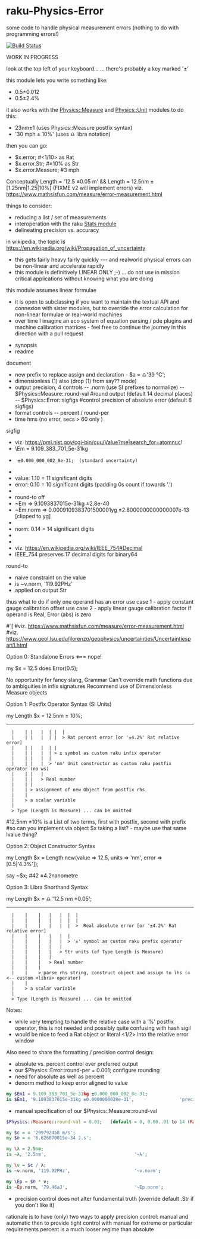 # raku-Physics-Error
some code to handle physical measurement errors (nothing to do with programming errors!)

[![Build Status](https://app.travis-ci.com/p6steve/raku-Physics-Error.svg?branch=main)](https://app.travis-ci.com/p6steve/raku-Physics-Error)

WORK IN PROGRESS

look at the top left of your keyboard...
... there's probably a key marked '±'

this module lets you write something like:
* 0.5±0.012
* 0.5±2.4%

it also works with the [Physics::Measure](https://github.com/p6steve/raku-Physics-Measure) and [Physics::Unit](https://github.com/p6steve/raku-Physics-Unit) modules to do this:
* 23nm±1            (uses Physics::Measure postfix syntax)
* '30 mph ± 10%'    (uses ♎️ libra notation)

then you can go:
* $x.error;         #<1/10> as Rat
* $x.error.Str;     #±10% as Str 
* $x.error.Measure; #3 mph

Conceptually Length = '12.5 ±0.05 m' && Length = 12.5nm ±[1.25nm|1.25|10%]   (FIXME v2 will implement errors)
viz. https://www.mathsisfun.com/measure/error-measurement.html

things to consider:
* reducing a list / set of measurements
* interoperation with the raku [Stats module](https://github.com/MattOates/Stats)
* delineating precision vs. accuracy

in wikipedia, the topic is https://en.wikipedia.org/wiki/Propagation_of_uncertainty
* this gets fairly heavy fairly quickly --- and realworld physical errors can be non-linear and accelerate rapidly
* this module is definitively LINEAR ONLY ;-) ... do not use in mission critical applications without knowing what you are doing

this module assumes linear formulae
* it is open to subclassing if you want to maintain the textual API and connexion with sister modules, but to override the error calculation for non-linear formulae or real-world machines
* over time I imagine an eco system of equation parsing / pde plugins and machine calibration matrices - feel free to continue the journey in this direction with a pull request



- synopsis
- readme

document
- new prefix to replace assign and declaration - $a = ♎'39 °C';
- dimensionless (1) also (drop (1) from say?? mode)
- output precision, 4 controls
  -- .norm (use SI prefixes to normalize)
  -- $Physics::Measure::round-val #round output (default 14 decimal places)
  -- $Physics::Error::sigfigs #control precision of absolute error (default 6 sigfigs)
- format controls
  -- percent / round-per
- time hms (no error, secs > 60 only )

sigfig
- viz. https://pml.nist.gov/cgi-bin/cuu/Value?me|search_for=atomnuc!
- \Em = 9.109_383_701_5e-31kg
-      ±0.000_000_002_8e-31;  (standard uncertainty)
-
- value: 1.10 = 11 significant digits
- error: 0.10 = 10 significant digits (padding 0s count if towards '.')
-
- round-to off
- ~Em      => 9.1093837015e-31kg ±2.8e-40
- ~Em.norm => 0.0009109383701500001yg ±2.8000000000000007e-13   [clipped to yg]
-
- norm:  0.14 = 14 significant digits
-
-
- viz. https://en.wikipedia.org/wiki/IEEE_754#Decimal
- IEEE_754 preserves 17 decimal digits for binary64


round-to
- naive constraint on the value
- is ~ν.norm, '119.92PHz'
- applied on output Str

thus
what to do if only one operand has an error
use case 1 - apply constant gauge calibration offset
use case 2 - apply linear gauge calibration factor
if operand is Real, Error (abs) is zero



#`[
#viz. https://www.mathsisfun.com/measure/error-measurement.html
#viz. https://www.geol.lsu.edu/jlorenzo/geophysics/uncertainties/Uncertaintiespart1.html

Option 0: Standalone Errors   <=== nope!

my $x = 12.5 does Error(0.5);

No opportunity for fancy slang, Grammar
Can't override math functions due to ambiguities in infix signatures
Recommend use of Dimensionless Measure objects

Option 1: Postfix Operator Syntax (SI Units)

my Length $x = 12.5nm ± 10%;
   ------ -- - ------ - ---
      |    | |   |  | |  |
      |    | |   |  | |  > Rat percent error [or '±4.2%' Rat relative error]
      |    | |   |  | |
      |    | |   |  | > ± symbol as custom raku infix operator
      |    | |   |  |
      |    | |   |  > 'nm' Unit constructor as custom raku postfix operator (no ws)
      |    | |   |
      |    | |   > Real number
      |    | |
      |    | > assignment of new Object from postfix rhs
      |    |
      |    > a scalar variable
      |
      > Type (Length is Measure) ... can be omitted

#12.5nm ±10% is a List of two terms, first with postfix, second with prefix
#so can you implement via object $x taking a list? - maybe use that same lvalue thing?

Option 2: Object Constructor Syntax

my Length $x = Length.new(value => 12.5, units => 'nm', error => [0.5|'4.3%']);

say ~$x; #42 ±4.2nanometre


Option 3: Libra Shorthand Syntax

my Length $x = ♎️ '12.5 nm ±0.05';
   ------ --   --  ---- -- -----
      |    |    |   |   |  |  |
      |    |    |   |   |  |  |
      |    |    |   |   |  |  >  Real absolute error [or '±4.2%' Rat relative error]
      |    |    |   |   |  |
      |    |    |   |   |  > '±' symbol as custom raku prefix operator
      |    |    |   |   |
      |    |    |   |   > Str units (of Type Length is Measure)
      |    |    |   |
      |    |    |   > Real number
      |    |    |
      |    |    > parse rhs string, construct object and assign to lhs (♎️ <-- custom <libra> operator)
      |    |
      |    > a scalar variable
      |
      > Type (Length is Measure) ... can be omitted




Notes:
- while very tempting to handle the relative case with a '%' postfix operator, this is not needed and possibly quite confusing with hash sigil
- would be nice to feed a Rat object or literal <1/2> into the relative error window

Also need to share the formatting / precision control design:
* absolute vs. percent control over preferred output
* our $Physics::Error::round-per = 0.001; configure rounding
* need for absolute as well as percent
* denorm method to keep error aligned to value

```raku
my $Em1 = 9.109_383_701_5e-31kg ±0.000_000_002_8e-31;
is $Em1, '9.1093837015e-31kg ±0.0000000028e-31',                 'precision1';
```
* manual specification of our $Physics::Measure::round-val

```raku
$Physics::Measure::round-val = 0.01;   (default = 0, 0.00..01 to 14 (Rat) and/or 17 (Num) decimals is also a good setting)

my $c = ♎️ '299792458 m/s';
my $ℎ = ♎️ '6.626070015e-34 J.s';

my \λ = 2.5nm; 
is ~λ, '2.5nm',									'~λ';

my \ν = $c / λ;  
is ~ν.norm, '119.92PHz',						'~ν.norm';

my \Ep = $ℎ * ν;  
is ~Ep.norm, '79.46aJ',						    '~Ep.norm';
```
* precision control does not alter fundamental truth (override default .Str if you don't like it)

rationale is to have (only) two ways to apply precision control: manual and automatic
then to provide tight control with manual for extreme or particular requirements
percent is a much looser regime than absolute
